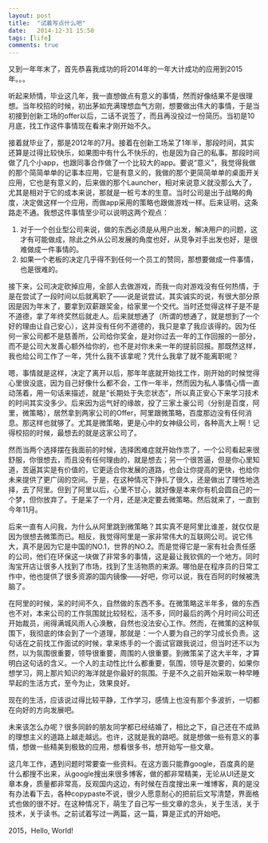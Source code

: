 ```yaml
---
layout: post
title:  "试着写点什么吧"
date:   2014-12-31 15:50
tags: [life]
comments: true
---
```

又到一年年末了，首先恭喜我成功的将2014年的一年大计成功的应用到2015年。。。

听起来矫情，毕业这几年，我一直想做点有意义的事情，然而好像结果不是很理想。当年校招的时候，初出茅如充满理想血气方刚，想要做出伟大的事情，于是当初接到创新工场的offer以后，二话不说签了，而且再没投过一份简历。当初是10月底，找工作这件事情现在看来才刚开始不久。

接着就毕业了，那是2012年的7月。接着在创新工场呆了1年半，那段时间，其实还算是过得比较快乐，如果图中有什么不快乐的，也是因为自己的私事。那段时间做了几个小app，也跟同事合作做了一个比较大的app。要说“意义”，我觉得我做的那个简简单单的记事本应用，它是有意义的，我做的那个更简简单单的桌面开关应用，它也是有意义的，后来做的那个Launcher，相对来说意义就没那么大了，尤其是相对于它的成本来说，那就是一桩亏本的生意。当时公司是出于战略的角度，决定做这样一个应用，而做app采用的策略也跟做游戏一样。后来证明，这条路走不通。我想这件事情至少可以说明这两个观点：

1. 对于一个创业型公司来说，做的东西必须是从用户出发，解决用户的问题，这才有可能做成，除此之外从公司发展的角度也好，从竞争对手出发也好，是很难做成一件事情的。
2. 如果一个老板的决定几乎得不到任何一个员工的赞同，那想要做成一件事情，也是很难的。

接下来，公司决定砍掉应用，全部人去做游戏，而我一向对游戏没有任何热情，于是在尝试了一段时间以后就离职了——说是说尝试，其实诚实的说，有很大部分原因是因为年末了，要拿到双薪跟奖金，给家里一个交代。当时还觉得这样子是不是不道德，拿了年终奖然后就走人。后来就想通了（所谓的想通了，就是想到了一个好的理由让自己安心），这并没有任何不道德的，我只是拿了我应该得的。因为任何一家公司都不是慈善所，公司给你奖金，是对你过去一年的工作回报的一部分，而不是公司大发善心额外给你的，也不是对你未来一年的提前回报。那既然这样，我也给公司工作了一年，凭什么我不该拿呢？凭什么我拿了就不能离职呢？

嗯，事情就是这样，决定了离开以后，那年年底就开始找工作，刚开始的时候觉得心里很没底，因为自己好像什么都不会，工作一年半，然而因为私人事情心情一直动荡着，用一句话来描述，就是“长期处于失恋状态”，所以真正安心下来学习技术的时间其实没多少。后来因为运气好的缘故，投了三家土豪公司（分别是百度，阿里，微策略），居然拿到两家公司的Offer，阿里跟微策略，百度那边没有任何消息。那这样也就够了。尤其是微策略，更是心中的女神级公司，各种高大上啊！记得校招的时候，最想去的就是这家公司了。

然而当两个选择摆在我面前的时候，选择困难症就开始作祟了，一个公司看起来很舒服，你很想去，而且没有任何理由的，就是想去；另一个很苦逼，但是你心里知道，苦逼其实是有价值的，它更适合你发展的道路，也会让你提高的更快，也给你未来提供了更广阔的空间。于是，在这种情况下挣扎了很久，还是做出了理性地选择，去了阿里。但到了阿里以后，心里不甘心，就好像是本来你有机会圆自己的一个梦，但你放弃了。于是呆了一个月，还是决定要去微策略。然后就来了，一直到今年11月。

后来一直有人问我，为什么从阿里跳到微策略？其实真不是阿里比谁差，就仅仅是因为很想去微策而已。相反，我觉得阿里是一家非常伟大的互联网公司。说它伟大，真不是因为它是中国的NO.1，世界的NO.2。而是觉得它是一家有社会责任感的公司，他们在环保这一块做了非常多的事情，这是最让我钦佩的一个地方。同时淘宝开店让很多人找到了市场，找到了生活物质的来源。哪怕是在程序员的日常工作中，他也提供了很多资源的国内镜像——好吧，你可以说，我在百阿的时候被洗脑了。

在阿里的时候，呆的时间不久，自然做的东西不多。在微策略这半年多，做的东西也不对，本来公司的工作氛围就比较轻松，活不多，同时最后的两个月时间公司还开始裁员，闹得满城风雨人心涣散，自然也没法安心工作。然而，在微策的这种氛围下，我彻底的体会到了一个道理，那就是：一个人要为自己的学习成长负责。这句话在之前找工作面试的时候，拿来练手的一个面试官跟我说过，但当时还不以为然，以为氛围很重要，领导很重要，周围的人很重要。到微策呆了这大半年，才算明白这句话的含义。一个人的主动性比什么都重要，氛围，领导是次要的，如果你想学习，网上那片知识的海洋就是你最好的氛围。于是不久之前开始采取一种早睡早起的生活方式，至今为止，效果良好。

现在的生活，应该说过得比较平静，工作学习，感情上也没有那个多波折，一切都在向好的方向发展吧。

未来该怎么办呢？很多同龄的朋友同学都已经结婚了，相比之下，自己还在不成熟的理想主义的道路上越走越远。也许，这就是我的路吧。就是想做一些有意义的事情，想做一些精美到极致的应用，想看很多书，想开始写一些文章。

这几年工作，遇到问题时常要查一些资料。在这方面只能靠google，百度真的是什么都搜不出来，从google搜出来很多博客，做的都非常精美，无论从UI还是文章本身，质量都非常高，反观国内这边，有时候在百度搜出来一堆博客，真的是没有办法看下去，各种copypaste不说，很少人愿意耐心的把前后文写清楚，界面格式也做的很不好。在这种情况下，萌生了自己写一些文章的念头，关于生活，关于技术，关于读书。之前试着写过一两篇，这一篇，算是正式的开始吧。

2015，Hello, World!
